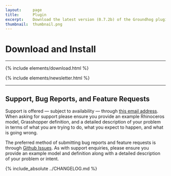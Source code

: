 ```yaml
---
layout:     page
title:      Plugin
excerpt:    Download the latest version (0.7.2b) of the Groundhog plugin for Grasshopper.
thumbnail:  thumbnail.png
---
```


# Download and Install

---

{% include elements/download.html %}

{% include elements/newsletter.html %}

---

## Support, Bug Reports, and Feature Requests

Support is offered — subject to availability — through [this email address](mailto:groundhog@philipbelesky.com). When asking for support please ensure you provide an example Rhinoceros model, Grasshopper definition, and a detailed description of your problem in terms of what you are trying to do, what you expect to happen, and what is going wrong.

The preferred method of submitting bug reports and feature requests is through [Github Issues](https://github.com/philipbelesky/groundhog/issues). As with support enquiries, please ensure you provide an example model and definition along with a detailed description of your problem or intent.

{% include_absolute ../CHANGELOG.md %}
